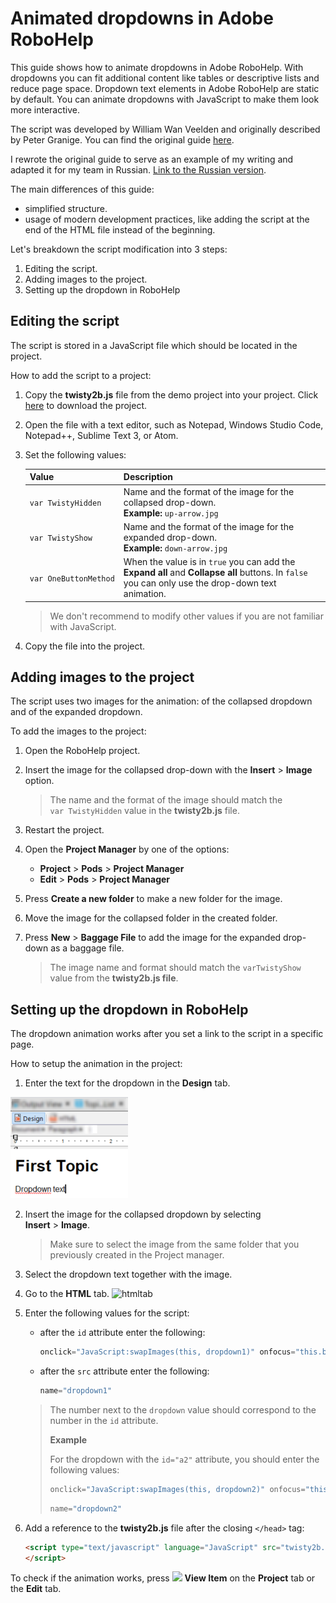 # Animated dropdowns in Adobe RoboHelp

This guide shows how to animate dropdowns in Adobe RoboHelp. With dropdowns you can fit additional content like tables or descriptive lists and reduce page space. Dropdown text elements in Adobe RoboHelp are static by default. You can animate dropdowns with JavaScript to make them look more interactive.

The script was developed by William Wan Veelden and originally described by Peter Granige. You can find the original guide [here](http://www.grainge.org/pages/authoring/twisty/twisty.htm).

I rewrote the original guide to serve as an example of my writing and adapted it for my team in Russian. [Link to the Russian version](https://drive.google.com/file/d/1vUUZudliSnd4n-I0Nd208lO-E1LaPE8J/view).

The main differences of this guide:

- simplified structure.
- usage of modern development practices, like adding the script at the end of the HTML file instead of the beginning.

Let's breakdown the script modification into 3 steps:

1. Editing the script.
2. Adding images to the project.
3. Setting up the dropdown in RoboHelp

## Editing the script

The script is stored in a JavaScript file which should be located in the project.

How to add the script to a project:

1. Copy the **twisty2b.js** file from the demo project into your project. Click [here](http://www.grainge.org/pages/authoring/twisty/rh8_twisty2b.zip) to download the project.

2. Open the file with a text editor, such as Notepad, Windows Studio Code, Notepad++, Sublime Text 3, or Atom.

3. Set the following values:

   | Value                 | Description                                                  |
   | --------------------- | ------------------------------------------------------------ |
   | `var TwistyHidden`    | Name and the format of the image for the collapsed drop-down.<br>**Example:** `up-arrow.jpg` |
   | `var TwistyShow`      | Name and the format of the image for the expanded drop-down.<br>**Example:** `down-arrow.jpg` |
   | `var OneButtonMethod` | When the value is in `true` you can add the **Expand all** and **Collapse all** buttons. In `false` you can only use the drop-down text animation. |

   > We don't recommend to modify other values if you are not familiar with JavaScript.

4. Copy the file into the project.

## Adding images to the project

The script uses two images for the animation: of the collapsed dropdown and of the expanded dropdown.

To add the images to the project:

1. Open the RoboHelp project.

2. Insert the image for the collapsed drop-down with the **Insert** > **Image** option.

   > The name and the format of the image should match the `var TwistyHidden` value in the **twisty2b.js** file.

3. Restart the project.

4. Open the **Project Manager** by one of the options:

   - **Project** > **Pods** > **Project Manager**
   - **Edit** > **Pods** > **Project Manager**

5. Press **Create a new folder** to make a new folder for the image.

6. Move the image for the collapsed folder in the created folder.

7. Press **New** > **Baggage File** to add the image for the expanded drop-down as a baggage file. 

   > The image name and format should match the `varTwistyShow` value from the **twisty2b.js file**.

## Setting up the dropdown in RoboHelp

The dropdown animation works after you set a link to the script in a specific page.

How to setup the animation in the project:

1. Enter the text for the dropdown in the **Design** tab.

 ![design_tab](img/dropdowntext.png)

2. Insert the image for the collapsed dropdown by selecting **Insert** > **Image**.

   > Make sure to select the image from the same folder that you previously created in the Project manager.

3. Select the dropdown text together with the image.

4. Go to the **HTML** tab.
   ![htmltab](img/)

5. Enter the following values for the script:

   - after the `id` attribute enter the following:

     ```javascript
     onclick="JavaScript:swapImages(this, dropdown1)" onfocus="this.blur()"
     ```

   - after the `src` attribute enter the following:

     ```javascript
     name="dropdown1"
     ```

   > The number next to the `dropdown` value should correspond to the number in the `id` attribute.
   >
   > **Example**
   >
   > For the dropdown with the `id="a2"` attribute, you should enter the following values:
   >
   > ```javascript
   > onclick="JavaScript:swapImages(this, dropdown2)" onfocus="this.blur()"
   > ```
   >
   > ```javascript
   > name="dropdown2"
   > ```

6. Add a reference to the **twisty2b.js** file after the closing `</head>` tag:

   ```html
   <script type="text/javascript" language="JavaScript" src="twisty2b.js">
   </script>
   ```

To check if the animation works, press ![](C:\Users\user\Documents\ShareX\Screenshots\2020-06\RoboHTML_E5r8v3uLJA.png) **View Item** on the **Project** tab or the **Edit** tab.

